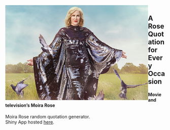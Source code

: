 
<img align="left" height = "300" width = "450" src="www/moiracrows.png">

## A Rose Quotation for Every Occasion

#### Movie and television’s Moira Rose

Moira Rose random quotation generator.  
Shiny App hosted [here](https://kaizadp.shinyapps.io/moirarose/).
